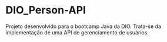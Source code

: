 # DIO_Person-API
Projeto desenvolvido para o bootcamp Java da DIO. Trata-se da implementação de uma API de gerenciamento de usuários.
